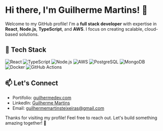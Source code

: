 # Hi there, I'm Guilherme Martins! 👋

Welcome to my GitHub profile! I'm a **full stack developer** with expertise in **React**, **Node.js**, **TypeScript**, and **AWS**. I focus on creating scalable, cloud-based solutions.

## 🔧 Tech Stack

![React](https://img.shields.io/badge/-React-61DAFB?logo=react&logoColor=white&style=flat-square) ![TypeScript](https://img.shields.io/badge/-TypeScript-007ACC?logo=typescript&logoColor=white&style=flat-square) ![Node.js](https://img.shields.io/badge/-Node.js-339933?logo=node.js&logoColor=white&style=flat-square) ![AWS](https://img.shields.io/badge/-AWS-FF9900?logo=amazon-aws&logoColor=white&style=flat-square) ![PostgreSQL](https://img.shields.io/badge/-PostgreSQL-336791?logo=postgresql&logoColor=white&style=flat-square) ![MongoDB](https://img.shields.io/badge/-MongoDB-47A248?logo=mongodb&logoColor=white&style=flat-square) ![Docker](https://img.shields.io/badge/-Docker-2496ED?logo=docker&logoColor=white&style=flat-square) ![GitHub Actions](https://img.shields.io/badge/-GitHub%20Actions-2088FF?logo=github-actions&logoColor=white&style=flat-square)

## 📫 Let's Connect

- Portifolio: [guilhermedev.com](https://guilhermedev.com)
- LinkedIn: [Guilherme Martins](https://www.linkedin.com/in/guilhermemartinsteixeira)
- Email: [guilhermemartinsteixeiras@gmail.com](mailto:guilhermemartinsteixeiras@gmail.com)

Thanks for visiting my profile! Feel free to reach out. Let's build something amazing together! 🚀
